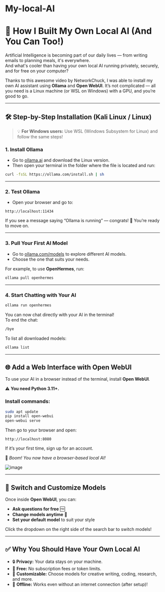# My-local-AI
# 🧠 How I Built My Own Local AI (And You Can Too!)

Artificial Intelligence is becoming part of our daily lives — from writing emails to planning meals, it's everywhere.  
And what's cooler than having your own local AI running privately, securely, and for free on your computer?

Thanks to this awesome video by NetworkChuck, I was able to install my own AI assistant using **Ollama** and **Open WebUI**. It’s not complicated — all you need is a Linux machine (or WSL on Windows) with a GPU, and you’re good to go.

---

## 🛠️ Step-by-Step Installation (Kali Linux / Linux)

> 💡 **For Windows users:** Use WSL (Windows Subsystem for Linux) and follow the same steps!

### 1. Install Ollama
- Go to [ollama.ai](https://ollama.ai) and download the Linux version.  
- Then open your terminal in the folder where the file is located and run:

```bash
curl -fsSL https://ollama.com/install.sh | sh
```



---

### 2. Test Ollama
- Open your browser and go to:

```arduino
http://localhost:11434
```

If you see a message saying “Ollama is running” — congrats! 🎉 You’re ready to move on.

---

### 3. Pull Your First AI Model
- Go to [ollama.com/models](https://ollama.com/models) to explore different AI models.  
- Choose the one that suits your needs.

For example, to use **OpenHermes**, run:

```bash
ollama pull openhermes
```



---

### 4. Start Chatting with Your AI
```bash
ollama run openhermes
```



You can now chat directly with your AI in the terminal!  
To end the chat:

```bash
/bye
```



To list all downloaded models:

```bash
ollama list
```



---

## 🌐 Add a Web Interface with Open WebUI
To use your AI in a browser instead of the terminal, install **Open WebUI**.

⚠️ **You need Python 3.11+.**

### Install commands:
```bash
sudo apt update
pip install open-webui
open-webui serve
```

Then go to your browser and open:

```arduino
http://localhost:8080
```

If it’s your first time, sign up for an account.

🎉 _Boom! You now have a browser-based local AI!_

![image](https://github.com/user-attachments/assets/e9d1be49-1bb5-430c-8a93-d63254268c13)


---

## 🔄 Switch and Customize Models
Once inside **Open WebUI**, you can:

- **Ask questions for free** 🆓  
- **Change models anytime** 🧠  
- **Set your default model** to suit your style  

Click the dropdown on the right side of the search bar to switch models!

---

## ✅ Why You Should Have Your Own Local AI
- 🔒 **Privacy:** Your data stays on your machine.  
- 💸 **Free:** No subscription fees or token limits.  
- 🎯 **Customizable:** Choose models for creative writing, coding, research, and more.  
- 🧠 **Offline:** Works even without an internet connection (after setup)!
